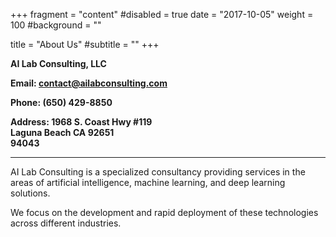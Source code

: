 +++
fragment = "content"
#disabled = true
date = "2017-10-05"
weight = 100
#background = ""

title = "About Us"
#subtitle = ""
+++



**AI Lab Consulting, LLC<p/> Email: <a href="mailto:contact@ailabconsulting.com">contact@ailabconsulting.com</a><p/> Phone: (650) 429-8850<p/> Address: 1968 S. Coast Hwy #119<br/> Laguna Beach CA 92651 <br/> 94043**

---

<p> AI Lab Consulting is a specialized consultancy providing services in the areas of artificial intelligence, machine learning, and deep learning solutions.
</p> We focus on the development and rapid deployment of these technologies across different industries.
